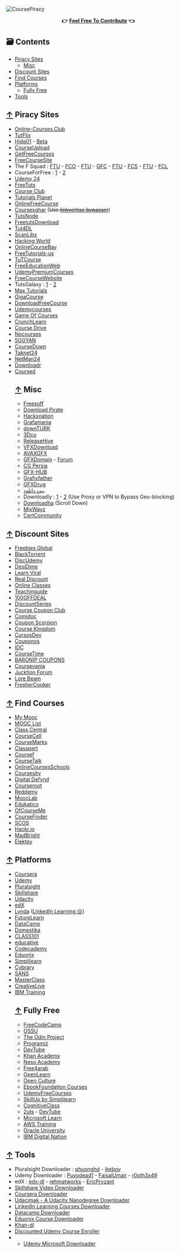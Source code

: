 ![CoursePiracy](https://user-images.githubusercontent.com/76810020/119037918-75fc9b00-b9aa-11eb-9b53-d82b856c5bc6.png)
<div align="center">
</div>
<div align="center">
  	<b>👉 <a href="https://github.com/ItIsMeCall911/Course-Piracy-Index/pulls">Feel Free To Contribute</a> 👈</b>
</div>

## 🗃 Contents

- [Piracy Sites](#-piracy-sites)
    - [Misc](#-misc)
- [Discount Sites](#-discount-sites)
- [Find Courses](#-find-courses)
- [Platforms](#-platforms)
    - [Fully Free](#-fully-free) 
- [Tools](#-tools)

## [↑](#contents) Piracy Sites

* [Online-Courses.Club](https://online-courses.club/)
* [TutFlix](https://tutflix.org/)
* [Hide01](https://hide01.ir/) - [Beta](https://beta.hide01.ir/)
* [CourseUpload](https://courseupload.com/)
* [GetFreeCourses](https://getfreecourses.co/)
* [FreeCourseSite](https://freecoursesite.com/)
* The F Squad : [FTU](https://www.ftuforums.com/) - [FCO](https://www.freecoursesonline.me/) - [FTU](https://www.freetutorialsus.com/) - [GFC](https://www.getfreecourses.org/) - [FTU](https://www.freetutorialseu.com/) - [FCS](https://www.freecoursessites.com/) - [FTU](https://www.ftuudemy.com/) - [FCL](https://www.freecourseslab.com/)
* CourseForFree : [1](https://courseforfree.com/) - [2](https://courseforfree.net/)
* [Udemy 24](https://udemy24.com/)
* [FreeTuts](https://freetutsdownload.net/)
* [Course Club](https://courseclub.me/)
* [Tutorials Planet](https://tutorialsplanet.net/)
* [OnlineFreeCourse](https://www.onlinefreecourse.net/)
* [Coursesghar](https://coursesghar.com/) (~~Use [linkvertise bypasser](https://thebypasser.com/)~~)
* [TutsNode](https://tutsnode.com/)
* [FreetutsDownload](https://freetutsdownload.com/)
* [Tut4DL](https://tut4dl.com/)
* [ScanLibs](https://scanlibs.com/category/video/)
* [Hacking World](https://in.hackingworld.best/)
* [OnlineCourseBay](https://onlinecoursebay.com/)
* [FreeTutorials-us](https://freetutorials-us.com/)
* [TuTCourse](https://tutcourse.com/)
* [FreeEducationWeb](https://freeeducationweb.com/)
* [UdemyPremiumCourses](https://udemypremiumcourses.com/)
* [FreeCourseWebsite](https://freecoursewebsite.com/)
* TutsGalaxy : [1](https://tutsgalaxy.net/) - [2](https://tutsgalaxy.org/)
* [Max Tutorials](https://galaxytuts.blogspot.com/)
* [GigaCourse](https://gigacourse.com/)
* [DownloadFreeCourse](https://downloadfreecourse.com/)
* [Udemycourses](https://udemycourses.me/)
* [Game Of Courses](https://gameofcourses.com/)
* [CrunchLearn](https://www.crunchlearn.com/)
* [Course Drive](https://coursedrive.org/)
* [Nocourses](https://nocourses.com/)
* [5GGYAN](https://www.5ggyan.com/)
* [CourseDown](https://coursedown.com/)
* [Taknet24](https://technet24.ir/category/videos)
* [NetMan24](https://netman24.ir/category/%d8%a2%d9%85%d9%88%d8%b2%d8%b4-%d8%a7%d9%84%da%a9%d8%aa%d8%b1%d9%88%d9%86%db%8c%da%a9/)
* [Downloadr](https://downloadr.in/)
* [Coursed](https://coursed.co/)
    ## [↑](#contents) Misc
    * [Freesoff](https://freesoff.com/)
    * [Download Pirate](https://www.downloadpirate.com/tutorials/)
    * [Hacksnation](https://hacksnation.com/t/free-courses)
    * [Grafamania](http://www.grafamania.net/tutorials/)
    * [downTURK](https://downturk.net/learning/elearning/)
    * [3Dcu](https://3dcu.com/tutorials/)
    * [ReleaseHive](https://releasehive.com/tutorials/)
    * [VFXDownload](https://vfxdownload.net/free-courses/)
    * [AVAXGFX](https://avaxgfx.com/video_tutorials/)
    * [GFXDomain](https://gfxdomain.co/category/gfxdomain-tutorials) - [Forum](https://forum.gfxdomain.net/forums/tutorials-releases.34/)
    * [CG Persia](https://cgpersia.com/category/download/learning)
    * [GFX-HUB](https://gfx-hub.net/tutorials/)
    * [Grafixfather](https://www.grafixfather.com/category/premium-graphics-tutorials-free-download/)
    * [GFXDrug](https://gfxdrug.com/premium-courses-free/)
    * [بیت دانلود](http://bitdownload.ir/learning/)
    * Downloadly : [1](https://downloadly.net/) - [2](https://downloadly.ir/download/elearning/video-tutorials/) (Use Proxy or VPN to Bypass Geo-blocking)
    * [Downloadha](https://www.downloadha.com/category/multimedia-2/%d8%aa%d8%b5%d9%88%db%8c%d8%b1%db%8c/%d8%a2%d9%85%d9%88%d8%b2%d8%b4%db%8c/) (Scroll Down)
    * [MixWayz](https://mixwayz.com/)
    * [CertCommunity](https://www.certcommunity.org/forum/)

## [↑](#contents) Discount Sites

* [Freebies Global](https://freebiesglobal.com/)
* [BlackTorrent](https://blackhattorrent.com/index.php)
* [DiscUdemy](https://www.discudemy.com/)
* [DesiDime](https://www.desidime.com/groups/education/coupons)
* [Learn Viral](https://udemycoupon.learnviral.com/)
* [Real Discount](https://app.real.discount/)
* [Online Classes](https://www.onlinecourses.ooo/)
* [Teachinguide](https://www.teachinguide.com/udemy-coupon-codes/)
* [100OFFDEAL](https://100offdeal.online/)
* [DiscountSeries](https://discountseries.com/)
* [Course Coupon Club](https://coursecouponclub.com/)
* [Comidoc](https://comidoc.net/)
* [Coupon Scorpion](https://couponscorpion.com/)
* [Course Kingdom](https://coursekingdom.xyz/)
* [CursosDev](https://cursosdev.com/)
* [Couponos](https://couponos.ooo/)
* [IDC](https://idownloadcoupon.com/)
* [CourseTime](https://coursetime.net/)
* [BARONIP COUPONS](https://baronip-coupons.blogspot.com/)
* [Coursevania](https://coursevania.com/)
* [Jucktion Forum](https://www.jucktion.com/forum/udemy-coupon/)
* [Lore Beam](https://www.lorebeam.com/)
* [FresherCooker](https://www.freshercooker.com/category/courses/)

## [↑](#contents) Find Courses

* [My Mooc](https://www.my-mooc.com/en/)
* [MOOC List](https://www.mooc-list.com/)
* [Class Central](https://www.classcentral.com/)
* [CourseCell](https://coursecell.com/)
* [CourseMarks](https://coursemarks.com/)
* [Classpert](https://classpert.com/)
* [Coursef](https://www.coursef.com/)
* [CourseTalk](https://www.coursetalk.com/)
* [OnlineCoursesSchools](https://onlinecoursesschools.com/)
* [Coursesity](https://coursesity.com/)
* [Digital Defynd](https://digitaldefynd.com/)
* [Courseroot](https://courseroot.com/)
* [Reddemy](https://reddemy.com/)
* [MoocLab](https://www.mooclab.club/)
* [Edukatico](https://www.edukatico.org/en)
* [OfCourseMe](https://courses.ofcourse.me/)
* [CourseFinder](https://www.coursefinder.com.au/)
* [SCOS](https://online.edu.ru/)
* [Hackr.io](https://hackr.io/)
* [MadBright](https://madbright.com/)
* [Elektev](https://elektev.com/)

## [↑](#contents) Platforms

* [Coursera](https://www.coursera.org/)
* [Udemy](https://www.udemy.com/)
* [Pluralsight](https://www.pluralsight.com/)
* [Skillshare](https://www.skillshare.com/)
* [Udacity](https://www.udacity.com/)
* [edX](https://www.edx.org/)
* [Lynda](https://www.lynda.com/) ([LinkedIn Learning 😒](https://www.linkedin.com/learning/))
* [FutureLearn](https://www.futurelearn.com/)
* [DataCamp](https://www.datacamp.com/)
* [Domestika](https://www.domestika.org/)
* [CLASS101](https://class101.co/)
* [educative](https://www.educative.io/)
* [Codecademy](https://www.codecademy.com/)
* [Eduonix](https://www.eduonix.com/)
* [Simplilearn](https://www.simplilearn.com/)
* [Cybrary](https://www.cybrary.it/)
* [SANS](https://www.sans.org/cyber-security-courses/)
* [MasterClass](https://www.masterclass.com/)
* [CreativeLive](https://www.creativelive.com/)
* [IBM Training](https://www.ibm.com/training/)
    ## [↑](#contents) Fully Free
    * [FreeCodeCamp](https://www.freecodecamp.org/)
    * [OSSU](https://ossu.firebaseapp.com/)
    * [The Odin Project](https://www.theodinproject.com/)
    * [Programiz](https://www.programiz.com/)
    * [DevTube](https://dev.tube/)
    * [Khan Academy](https://www.khanacademy.org/)
    * [Neso Academy](https://www.nesoacademy.org/)
    * [Free4arab](https://free4arab.net/)
    * [OpenLearn](https://www.open.edu/openlearn/)
    * [Open Culture](https://www.openculture.com/freeonlinecourses)
    * [EbookFoundation Courses](https://github.com/EbookFoundation/free-programming-books#free-online-courses)
    * [UdemyFreeCourses](https://udemyfreecourses.org/)
    * [SkillUp by Simplilearn](https://www.simplilearn.com/skillup-free-online-courses)
    * [CognitiveClass](https://cognitiveclass.ai/)
    * [2uts](https://2uts.com/) - [DevTube](https://dev.tube/)
    * [Microsoft Learn](https://docs.microsoft.com/en-us/learn/)
    * [AWS Training](https://www.aws.training/)
    * [Oracle University](https://education.oracle.com/)
    * [IBM Digital Nation](https://developer.ibm.com/digitalnation/)

## [↑](#contents) Tools

* Pluralsight Downloader : [phuonghd](https://github.com/phuonghd/Decrypt-PluralSight-Videos-GUI) - [ikeboy](https://github.com/ikeboy/pluralsight-scraper)
* Udemy Downloader : [Puyodead1](https://github.com/Puyodead1/udemy-downloader) - [FaisalUmair](https://github.com/FaisalUmair/udemy-downloader-gui) - [r0oth3x49](https://github.com/r0oth3x49/udemy-dl)
* edX : [edx-dl](https://github.com/coursera-dl/edx-dl) - [rehmatworks](https://github.com/rehmatworks/edx-downloader) - [EricPryzant](https://github.com/EricPryzant/edX-Super-Speed)
* [Skillshare Video Downloader](https://github.com/kallqvist/skillshare-downloader)
* [Coursera Downloader](https://github.com/coursera-dl/coursera-dl)
* [Udacimak - A Udacity Nanodegree Downloader](https://github.com/udacimak/udacimak)
* [LinkedIn Learning Courses Downloader](https://github.com/ahmedayman4a/Linkedin-Learning-Courses-Downloader)
* [Datacamp Downloader](https://github.com/TRoboto/datacamp-downloader)
* [Eduonix Course Downloader](https://eduonix.pages.dev/)
* [Khan-dl](https://github.com/rand-net/khan-dl)
* [Discounted Udemy Course Enroller](https://github.com/techtanic/Discounted-Udemy-Course-Enroller)
* * [Udemy Microsoft Downloader](https://microsoftedge.microsoft.com/addons/detail/udemy-downloader/nalkmdneafbahjimajlhkjnlkdgemnpl)
